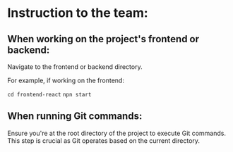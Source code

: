 # Instruction to the team:

## When working on the project's frontend or backend:

Navigate to the frontend or backend directory.

For example, if working on the frontend:

``cd frontend-react``
``npn start``

## When running Git commands:

Ensure you're at the root directory of the project to execute Git commands. This step is crucial as Git operates based on the current directory.
